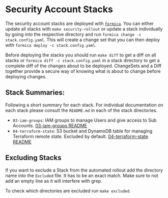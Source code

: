 # Security Account Stacks

The security account stacks are deployed with [`formica`](https://theserverlessway.com/tools/formica/). You can either update all stacks with `make security-rollout` or update a stack individually by going into the respective directory and run `formica change -c stack.config.yaml`. This will create a change set that you can then deploy with `formica deploy -c stack.config.yaml`.

Before deploying the stacks you should run `make diff` to get a diff on all stacks or `formica diff -c stack.config.yaml` in a stack directory to get a complete diff of the changes about to be deployed. ChangeSets and a Diff together provide a secure way of knowing what is about to change before deploying changes.

## Stack Summaries:

Following a short summary for each stack. For individual documentation on each stack please consult the `README.md` in each of the stack directories. 

* `03-iam-groups`: IAM groups to manage Users and give access to Sub Accounts. [03-iam-groups README](./03-iam-groups/README.md)
* `04-terraform-state`: S3 bucket and DynamoDB table for managing Terraform remote state. Excluded by default. [04-terraform-state README](./04-terraform-state/README.md)

## Excluding Stacks

If you want to exclude a Stack from the automated rollout add the directory name into the `Excluded` file. It has to be an exact match. Make sure to not add an empty line as it will interfere with grep. 

To check which directories are excluded run `make excluded`.